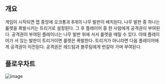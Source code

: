 ## 개요

게임이 시작되면 맵 중앙에 오크통과 8개의 나무 발판이 배치된다. 나무 발판 중 하나는 룰렛을 폭발시키는 트리거로 설정된다. 그 후 플레이어 중 한 사람에게 공격권이 부여된다.
공격권이 부여된 플레이너는 나무 발판 위에 서서 룰렛을 때릴 수 있다. 이때 플레이어가 서 있는 발판이 트리거이면 룰렛은 폭발한다. 트리거가 아니라면 다음 플레이어에게 공격권이 이전된다.
공격권은 레드팀과 블루팀에게 번갈아 가며 부여된다. 

## 플로우차트
![image](https://user-images.githubusercontent.com/82368502/209423080-fc19948d-d05f-4694-8f8a-2b5a53752b3a.png)
